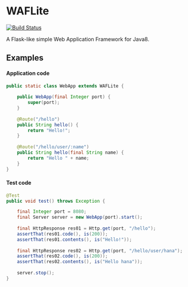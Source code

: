 

# WAFLite

[![Build Status](https://travis-ci.org/asufana/WAFLite2.svg?branch=master)](https://travis-ci.org/asufana/WAFLite2)

A Flask-like simple Web Application Framework for Java8.

## Examples

#### Application code

```java
public static class WebApp extends WAFLite {
    
    public WebApp(final Integer port) {
        super(port);
    }
    
    @Route("/hello")
    public String hello() {
        return "Hello!";
    }
    
    @Route("/hello/user/:name")
    public String hello(final String name) {
        return "Hello " + name;
    }
}
```

#### Test code

```java
@Test
public void test() throws Exception {

    final Integer port = 8080;
    final Server server = new WebApp(port).start();
    
    final HttpResponse res01 = Http.get(port, "/hello");
    assertThat(res01.code(), is(200));
    assertThat(res01.contents(), is("Hello!"));
    
    final HttpResponse res02 = Http.get(port, "/hello/user/hana");
    assertThat(res02.code(), is(200));
    assertThat(res02.contents(), is("Hello hana"));
    
    server.stop();
}
```
